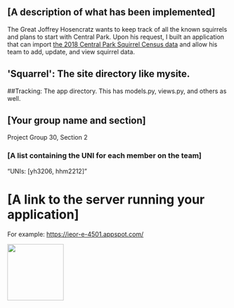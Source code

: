 ## [A description of what has been implemented] </br>
The Great Joffrey Hosencratz wants to keep track of all the known squirrels and plans to start with Central Park.
Upon his request, I built an application that can import
[the 2018 Central Park Squirrel Census data](https://data.cityofnewyork.us/Environment/2018-Central-Park-Squirrel-Census-Squirrel-Data/vfnx-vebw)
and allow his team to add, update, and view squirrel data. 

## 'Squarrel': The site directory like mysite. </br>
##Tracking: The app directory. This has models.py, views.py, and others as well.

## [Your group name and section]</br>
Project Group 30, Section 2

### [A list containing the UNI for each member on the team]<br>
“UNIs: [yh3206, hhm2212]”

# [A link to the server running your application]</br>
For example: https://ieor-e-4501.appspot.com/

<div align="centerx">
  <image src="https://cdn.pixabay.com/photo/2014/12/17/00/28/red-squirrel-570936_960_720.jpg" style="width:128px;height:128px;">
</div>

